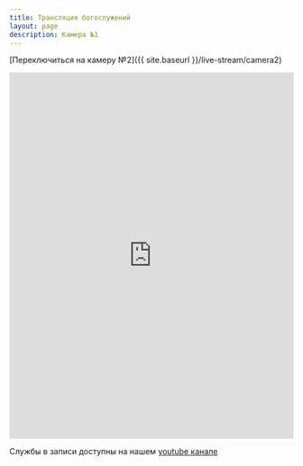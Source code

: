 ```yaml
---
title: Трансляция богослужений
layout: page
description: Камера №1
---
```


[Переключиться на камеру №2]({{ site.baseurl }}/live-stream/camera2)
<iframe width="100%" height="650" src="https://www.youtube.com/embed/{{ site.youtube.camera_url | split: "/" | last }}?autoplay=1" frameborder="0" allow="accelerometer; autoplay; encrypted-media; gyroscope; picture-in-picture" allowfullscreen></iframe>

Службы в записи доступны на нашем [youtube канале](https://www.youtube.com/channel/UCN-YZw5pAd_nnahAHvDo8Yg)
